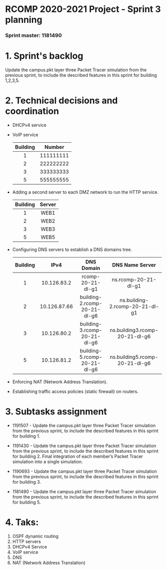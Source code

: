 RCOMP 2020-2021 Project - Sprint 3 planning
===========================================

### Sprint master: 1181490


# 1. Sprint's backlog # 


Update the campus.pkt layer three Packet Tracer simulation from the previous sprint, to include the described features in this sprint for building 1,2,3,5.

# 2. Technical decisions and coordination #

-   DHCPv4 service

-   VoIP service

    |Building|Number|
    |:------:|:----:|
    |    1   | 111111111|
    |    2   | 222222222|
    |    3   | 333333333|
    |    5   | 555555555|
    
-   Adding a second server to each DMZ network to run the HTTP service.

    |Building|Server|
    |:------:|:----:|
    |    1   | WEB1|
    |    2   | WEB2|
    |    3   | WEB3|
    |    5   | WEB5|

-   Configuring DNS servers to establish a DNS domains tree.

    |Building|IPv4|DNS Domain|DNS Name Server|
    |:------:|:--:|:--------:|:-------------:|
    | 1 | 10.126.83.2| rcomp-20-21-dl-g1 | ns.rcomp-20-21-dl-g1 |
    | 2 | 10.126.87.66  | building-2.rcomp-20-21-dl-g6 | ns.building-2.rcomp-20-21-dl-g1 |
    | 3 | 10.126.80.2 | building-3.rcomp-20-21-dl-g6 | ns.building3.rcomp-20-21-dl-g6 |
    | 5 | 10.126.81.2 |  building-5.rcomp-20-21-dl-g6|ns.building5.rcomp-20-21-dl-g6 |


-   Enforcing NAT (Network Address Translation).
-   Establishing traffic access policies (static firewall) on routers.
  
# 3. Subtasks assignment #

-   1191507 - Update the campus.pkt layer three Packet Tracer simulation from the
previous sprint, to include the described features in this sprint for
building 1.

-   1191430 - Update the campus.pkt layer three Packet Tracer simulation from the
previous sprint, to include the described features in this sprint for
building 2.
Final integration of each member’s Packet Tracer simulation into a
single simulation.


-  1190693 - Update the campus.pkt layer three Packet Tracer simulation from the
previous sprint, to include the described features in this sprint for
building 3.

- 1181490 - Update the campus.pkt layer three Packet Tracer simulation from the
previous sprint, to include the described features in this sprint for
building 5.


# 4. Taks: #

1.  OSPF dynamic routing 
2.  HTTP servers 
3.  DHCPv4 Service
4.  VoIP service
5.  DNS
6.  NAT (Network Address Translation)

